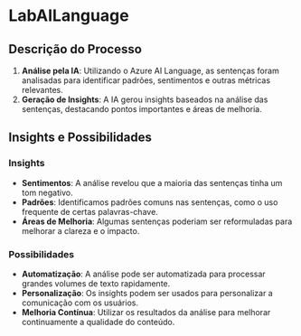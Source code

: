 # LabAILanguage

## Descrição do Processo
1. **Análise pela IA**: Utilizando o Azure AI Language, as sentenças foram analisadas para identificar padrões, sentimentos e outras métricas relevantes.
2. **Geração de Insights**: A IA gerou insights baseados na análise das sentenças, destacando pontos importantes e áreas de melhoria.

## Insights e Possibilidades

### Insights

- **Sentimentos**: A análise revelou que a maioria das sentenças tinha um tom negativo.
- **Padrões**: Identificamos padrões comuns nas sentenças, como o uso frequente de certas palavras-chave.
- **Áreas de Melhoria**: Algumas sentenças poderiam ser reformuladas para melhorar a clareza e o impacto.

### Possibilidades

- **Automatização**: A análise pode ser automatizada para processar grandes volumes de texto rapidamente.
- **Personalização**: Os insights podem ser usados para personalizar a comunicação com os usuários.
- **Melhoria Contínua**: Utilizar os resultados da análise para melhorar continuamente a qualidade do conteúdo.
